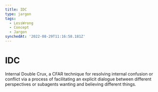```yaml
---
title: IDC
type: jargon
tags:
  - LessWrong
  - Concept
  - Jargon
synchedAt: '2022-08-29T11:16:58.181Z'
---
```

# IDC



Internal Double Crux, a CFAR technique for resolving internal confusion or conflict via a process of facilitating an explicit dialogue between different perspectives or subagents wanting and believing different things.  
 